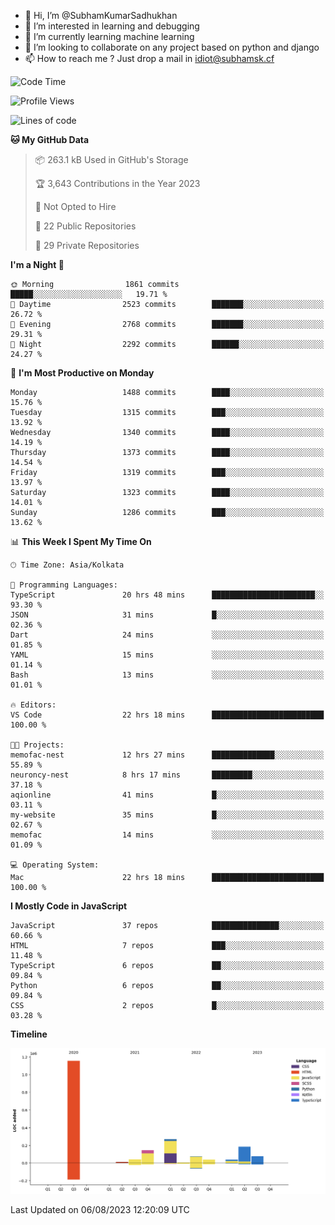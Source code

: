 - 👋 Hi, I’m @SubhamKumarSadhukhan
- 👀 I’m interested in learning and debugging
- 🌱 I’m currently learning machine learning
- 💞️ I’m looking to collaborate on any project based on python and django
- 📫 How to reach me ?
      Just drop a mail in idiot@subhamsk.cf

<!---
SubhamKumarSadhukhan/SubhamKumarSadhukhan is a ✨ special ✨ repository because its `README.md` (this file) appears on your GitHub profile.
You can click the Preview link to take a look at your changes.
--->


<!--START_SECTION:waka-->
![Code Time](http://img.shields.io/badge/Code%20Time-1%2C412%20hrs%2019%20mins-blue)

![Profile Views](http://img.shields.io/badge/Profile%20Views-10-blue)

![Lines of code](https://img.shields.io/badge/From%20Hello%20World%20I%27ve%20Written-2.0%20million%20lines%20of%20code-blue)

**🐱 My GitHub Data** 

> 📦 263.1 kB Used in GitHub's Storage 
 > 
> 🏆 3,643 Contributions in the Year 2023
 > 
> 🚫 Not Opted to Hire
 > 
> 📜 22 Public Repositories 
 > 
> 🔑 29 Private Repositories 
 > 
**I'm a Night 🦉** 

```text
🌞 Morning                1861 commits        █████░░░░░░░░░░░░░░░░░░░░   19.71 % 
🌆 Daytime                2523 commits        ███████░░░░░░░░░░░░░░░░░░   26.72 % 
🌃 Evening                2768 commits        ███████░░░░░░░░░░░░░░░░░░   29.31 % 
🌙 Night                  2292 commits        ██████░░░░░░░░░░░░░░░░░░░   24.27 % 
```
📅 **I'm Most Productive on Monday** 

```text
Monday                   1488 commits        ████░░░░░░░░░░░░░░░░░░░░░   15.76 % 
Tuesday                  1315 commits        ███░░░░░░░░░░░░░░░░░░░░░░   13.92 % 
Wednesday                1340 commits        ████░░░░░░░░░░░░░░░░░░░░░   14.19 % 
Thursday                 1373 commits        ████░░░░░░░░░░░░░░░░░░░░░   14.54 % 
Friday                   1319 commits        ███░░░░░░░░░░░░░░░░░░░░░░   13.97 % 
Saturday                 1323 commits        ████░░░░░░░░░░░░░░░░░░░░░   14.01 % 
Sunday                   1286 commits        ███░░░░░░░░░░░░░░░░░░░░░░   13.62 % 
```


📊 **This Week I Spent My Time On** 

```text
🕑︎ Time Zone: Asia/Kolkata

💬 Programming Languages: 
TypeScript               20 hrs 48 mins      ███████████████████████░░   93.30 % 
JSON                     31 mins             █░░░░░░░░░░░░░░░░░░░░░░░░   02.36 % 
Dart                     24 mins             ░░░░░░░░░░░░░░░░░░░░░░░░░   01.85 % 
YAML                     15 mins             ░░░░░░░░░░░░░░░░░░░░░░░░░   01.14 % 
Bash                     13 mins             ░░░░░░░░░░░░░░░░░░░░░░░░░   01.01 % 

🔥 Editors: 
VS Code                  22 hrs 18 mins      █████████████████████████   100.00 % 

🐱‍💻 Projects: 
memofac-nest             12 hrs 27 mins      ██████████████░░░░░░░░░░░   55.89 % 
neuroncy-nest            8 hrs 17 mins       █████████░░░░░░░░░░░░░░░░   37.18 % 
aqionline                41 mins             █░░░░░░░░░░░░░░░░░░░░░░░░   03.11 % 
my-website               35 mins             █░░░░░░░░░░░░░░░░░░░░░░░░   02.67 % 
memofac                  14 mins             ░░░░░░░░░░░░░░░░░░░░░░░░░   01.09 % 

💻 Operating System: 
Mac                      22 hrs 18 mins      █████████████████████████   100.00 % 
```

**I Mostly Code in JavaScript** 

```text
JavaScript               37 repos            ███████████████░░░░░░░░░░   60.66 % 
HTML                     7 repos             ███░░░░░░░░░░░░░░░░░░░░░░   11.48 % 
TypeScript               6 repos             ██░░░░░░░░░░░░░░░░░░░░░░░   09.84 % 
Python                   6 repos             ██░░░░░░░░░░░░░░░░░░░░░░░   09.84 % 
CSS                      2 repos             █░░░░░░░░░░░░░░░░░░░░░░░░   03.28 % 
```



**Timeline**

![Lines of Code chart](https://raw.githubusercontent.com/SubhamKumarSadhukhan/SubhamKumarSadhukhan/main/assets/bar_graph.png)


 Last Updated on 06/08/2023 12:20:09 UTC
<!--END_SECTION:waka-->

